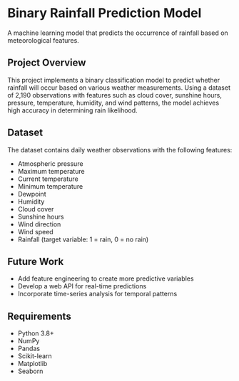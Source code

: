 # Binary Rainfall Prediction Model

A machine learning model that predicts the occurrence of rainfall based on meteorological features.

## Project Overview

This project implements a binary classification model to predict whether rainfall will occur based on various weather measurements. Using a dataset of 2,190 observations with features such as cloud cover, sunshine hours, pressure, temperature, humidity, and wind patterns, the model achieves high accuracy in determining rain likelihood.

## Dataset

The dataset contains daily weather observations with the following features:
- Atmospheric pressure
- Maximum temperature
- Current temperature
- Minimum temperature
- Dewpoint
- Humidity
- Cloud cover
- Sunshine hours
- Wind direction
- Wind speed
- Rainfall (target variable: 1 = rain, 0 = no rain)

## Future Work

- Add feature engineering to create more predictive variables
- Develop a web API for real-time predictions
- Incorporate time-series analysis for temporal patterns

## Requirements

- Python 3.8+
- NumPy
- Pandas
- Scikit-learn
- Matplotlib
- Seaborn
